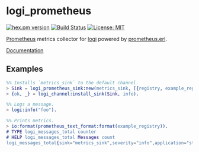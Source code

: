 logi_prometheus
================

[![hex.pm version](https://img.shields.io/hexpm/v/logi_prometheus.svg)](https://hex.pm/packages/logi_prometheus)
[![Build Status](https://travis-ci.org/sile/logi_prometheus.svg?branch=master)](https://travis-ci.org/sile/logi_prometheus)
[![License: MIT](https://img.shields.io/badge/license-MIT-blue.svg)](LICENSE)

[Prometheus][prometheus] metrics collector for [logi][logi] powered by [prometheus.erl][prometheus.erl].

[Documentation](https://hexdocs.pm/jsone/)

[logi]: https://github.com/sile/logi
[prometheus]: https://prometheus.io/
[prometheus.erl]: https://github.com/deadtrickster/prometheus.erl

Examples
--------

```erlang
%% Installs `metrics_sink` to the default channel.
> Sink = logi_prometheus_sink:new(metrics_sink, [{registry, example_registry}]).
> {ok, _} = logi_channel:install_sink(Sink, info).

%% Logs a message.
> logi:info("foo").

%% Prints metrics.
> io:format(prometheus_text_format:format(example_registry)).
# TYPE logi_messages_total counter
# HELP logi_messages_total Messages count
logi_messages_total{sink="metrics_sink",severity="info",application="stdlib",module="erl_eval"} 1
```

